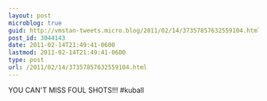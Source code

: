 ```yaml
---
layout: post
microblog: true
guid: http://vmstan-tweets.micro.blog/2011/02/14/37357857632559104.html
post_id: 3044143
date: 2011-02-14T21:49:41-0600
lastmod: 2011-02-14T21:49:41-0600
type: post
url: /2011/02/14/37357857632559104.html
---
```

YOU CAN'T MISS FOUL SHOTS!!! #kuball
